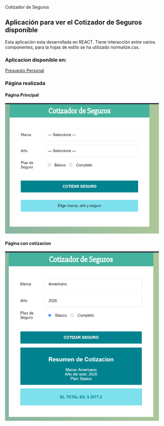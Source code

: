Cotizador de Seguros

## Aplicación para ver el Cotizador de Seguros disponible

Esta aplicación esta desarrollada en REACT. Tiene interacción entre varios componentes, para la hojas de estilo se ha utilizado normalize.css.

### Aplicacion disponible en:

[Presuesto Personal](https://ccotizador.netlify.app/)

### Página realizada

#### Página Principal

![Página Principal](/screenshot/cotizador1.png)

#### Página con cotizacion

![Página de gastos](/screenshot/cotizador2.png)
